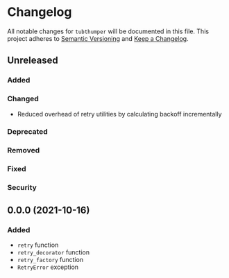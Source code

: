 # Changelog

All notable changes for `tubthumper` will be documented in this file.
This project adheres to [Semantic Versioning](http://semver.org/) and [Keep a Changelog](http://keepachangelog.com/).

## Unreleased

### Added

### Changed
- Reduced overhead of retry utilities by calculating backoff incrementally

### Deprecated

### Removed

### Fixed

### Security

## 0.0.0 (2021-10-16)

### Added
- `retry` function
- `retry_decorator` function
- `retry_factory` function
- `RetryError` exception
